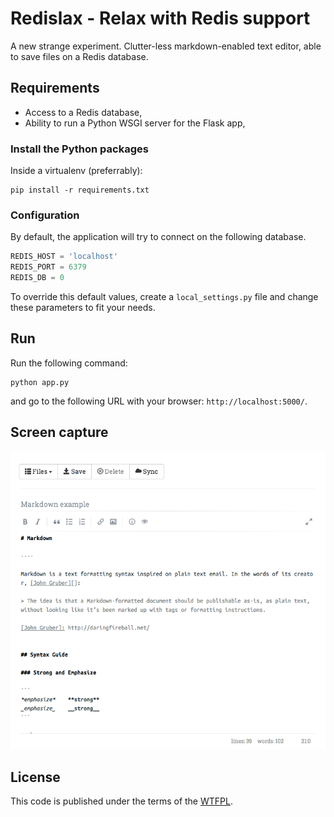 # Redislax - Relax with Redis support

A new strange experiment. Clutter-less markdown-enabled text editor, able to save files on a Redis database.

## Requirements

* Access to a Redis database,
* Ability to run a Python WSGI server for the Flask app,

### Install the Python packages

Inside a virtualenv (preferrably):

```
pip install -r requirements.txt
```

### Configuration

By default, the application will try to connect on the following database.

```python
REDIS_HOST = 'localhost'
REDIS_PORT = 6379
REDIS_DB = 0
```

To override this default values, create a ``local_settings.py`` file and change these parameters to fit your needs.

## Run

Run the following command:

```
python app.py
```

and go to the following URL with your browser: ``http://localhost:5000/``.

## Screen capture

![Screen capture](doc/redislax.png)

## License

This code is published under the terms of the [WTFPL](http://www.wtfpl.net/).
